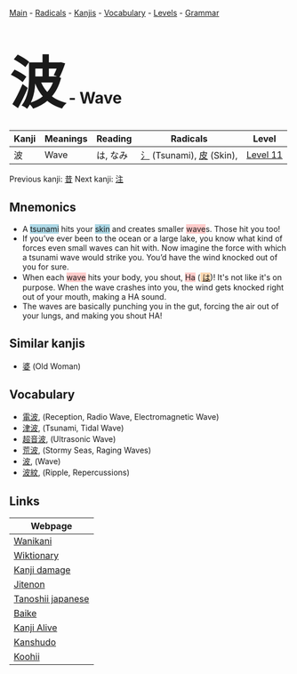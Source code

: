 <style> bigfont {font-size: 100px}</style>
[Main](../index.md) -
[Radicals](../radicals.md) -
[Kanjis](../kanjis.md) -
[Vocabulary](../vocabulary.md) -
[Levels](../levels.md) -
[Grammar](../grammar.md)
# <bigfont> 波</bigfont> - Wave 

| Kanji | Meanings | Reading | Radicals | Level |
| --- | --- | --- | --- | --- |
| 波 | Wave | は, なみ | [氵](../radicals/氵.md) (Tsunami), [皮](../radicals/皮.md) (Skin),  | [Level 11](../levels/wk_level11.md) |

Previous kanji: [昔](昔.md) Next kanji: [注](注.md) 

## Mnemonics
 * A <span style="background-color:#ADD8E6"> tsunami</span> hits your <span style="background-color:#ADD8E6"> skin</span> and creates smaller <span style="background-color:#ffcccb"> wave</span>s. Those hit you too!
* If you’ve ever been to the ocean or a large lake, you know what kind of forces even small waves can hit with. Now imagine the force with which a tsunami wave would strike you. You’d have the wind knocked out of you for sure.
* When each <span style="background-color:#ffcccb"> wave</span> hits your body, you shout, <span style="background-color:#ffcccb"> Ha</span> (<span style="background-color:#fed8b1"> [は](https://jisho.org/search/は)</span>)! It's not like it's on purpose. When the wave crashes into you, the wind gets knocked right out of your mouth, making a HA sound.
* The waves are basically punching you in the gut, forcing the air out of your lungs, and making you shout HA!


## Similar kanjis
 * [婆](婆.md) (Old Woman)


## Vocabulary
 * [電波](../vocabulary/波.md), (Reception, Radio Wave, Electromagnetic Wave)
* [津波](../vocabulary/波.md), (Tsunami, Tidal Wave)
* [超音波](../vocabulary/波.md), (Ultrasonic Wave)
* [荒波](../vocabulary/波.md), (Stormy Seas, Raging Waves)
* [波](../vocabulary/波.md), (Wave)
* [波紋](../vocabulary/波.md), (Ripple, Repercussions)



## Links 

| Webpage |
| --- |
| [Wanikani          ](https://www.wanikani.com/kanji/波) |
| [Wiktionary        ](https://en.wiktionary.org/wiki/波) |
| [Kanji damage      ](http://www.kanjidamage.com/kanji/search?utf8=✓&q=波) |
| [Jitenon           ](https://jitenon.com/kanji/波) |
| [Tanoshii japanese ](https://www.tanoshiijapanese.com/dictionary/kanji.cfm?k=波) |
| [Baike             ](https://baike.baidu.com/item/波) |
| [Kanji Alive       ](https://app.kanjialive.com/波) |
| [Kanshudo          ](https://www.kanshudo.com/searchmn?q=波) |
| [Koohii            ](https://kanji.koohii.com/study/kanji/波) |
